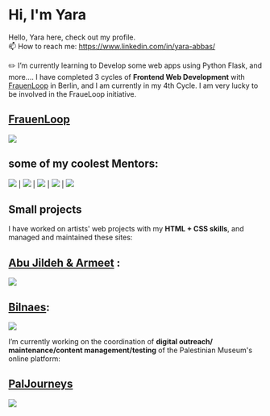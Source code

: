 # Hi, I'm Yara

Hello, Yara here, check out my profile.
<br/> 📫 How to reach me: https://www.linkedin.com/in/yara-abbas/ 

✏️ I’m currently learning to Develop some web apps using Python Flask, and more....
I have completed 3 cycles of <strong>Frontend Web Development</strong> with <a href="https://www.frauenloop.org/"> FrauenLoop</a> in Berlin, and I am currently in my 4th Cycle. I am very lucky to be involved in the FraueLoop initiative.

## <a href=" https://www.frauenloop.org/"> FrauenLoop</a>

[![](https://avatars.githubusercontent.com/u/44102362?s=200&v=4)](https://github.com/FrauenLoop-Berlin) 


## some of my coolest Mentors:

[![](https://github.com/dshine.png?size=100)](https://github.com/dshine) | [![](https://github.com/NathalieScherf.png?size=100)](https://github.com/NathalieScherf) |  [![](https://github.com/tugcekonuklar.png?size=100)](https://github.com/tugcekonuklar) | [![](https://github.com/ChristinaGalani.png?size=100)](https://github.com/ChristinaGalani) | [![](https://avatars.githubusercontent.com/u/8049327?s=100&v=4)](https://github.com/mduhagon/)

## Small projects

I have worked on artists' web projects with my **HTML + CSS skills**, and managed and maintained these sites:

## <a href="https://abujildeh.com/">Abu Jildeh & Armeet</a> :
[![](https://payload.cargocollective.com/1/19/616003/14212539/01-abu-jildeh-basel-ruanne-thumbnail_1.png?size=100)](https://abujildeh.com) </br>

## <a href="https://bilnaes.com/">Bilnaes</a>:
[![](https://freight.cargo.site/w/100/q/94/i/06e281638ce67a70be931654c8621d7d63236f30e140307dad57a70d704064f9/mask-1_invert.jpg)](https://bilnaes.com/)


I’m currently working on the coordination of **digital outreach/ maintenance/content management/testing** of the Palestinian Museum's online platform:
## <a href="https://www.paljourneys.org/">PalJourneys</a> 
[![](https://www.paljourneys.org/screenshot.png)](https://www.paljourneys.org) 



<!--
**yara89/yara89** is a ✨ _special_ ✨ repository because its `README.md` (this file) appears on your GitHub profile.

Here are some ideas to get you started:

- 🔭 I’m currently working on ...
- 🌱 I’m currently learning ...
- 👯 I’m looking to collaborate on ...
- 🤔 I’m looking for help with ...
- 💬 Ask me about ...
- 📫 How to reach me: ...
- 😄 Pronouns: ...
- ⚡ Fun fact: ...
-->
